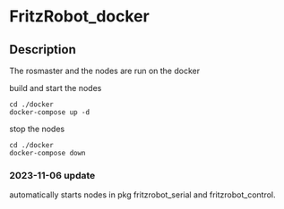 # FritzRobot_docker

## Description
The rosmaster and the nodes are run on the docker

build and start the nodes
```
cd ./docker
docker-compose up -d
```
stop the nodes
```
cd ./docker
docker-compose down
```

### 2023-11-06 update

automatically starts nodes in pkg fritzrobot_serial and fritzrobot_control.

